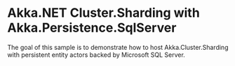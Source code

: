 # Akka.NET Cluster.Sharding with Akka.Persistence.SqlServer

The goal of this sample is to demonstrate how to host Akka.Cluster.Sharding with persistent entity actors backed by Microsoft SQL Server.